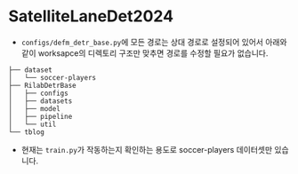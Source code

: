 # SatelliteLaneDet2024

- `configs/defm_detr_base.py`에 모든 경로는 상대 경로로 설정되어 있어서 아래와 같이 worksapce의 디렉토리 구조만 맞추면 경로를 수정할 필요가 없습니다.
```
├── dataset
│   └── soccer-players
├── RilabDetrBase
│   ├── configs
│   ├── datasets
│   ├── model
│   ├── pipeline
│   └── util
└── tblog
```
- 현재는 `train.py`가 작동하는지 확인하는 용도로 soccer-players 데이터셋만 있습니다.
